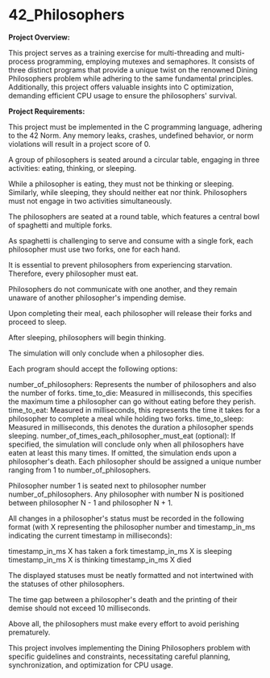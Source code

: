  # 42_Philosophers

**Project Overview:**

This project serves as a training exercise for multi-threading and multi-process programming, employing mutexes and semaphores. It consists of three distinct programs that provide a unique twist on the renowned Dining Philosophers problem while adhering to the same fundamental principles. Additionally, this project offers valuable insights into C optimization, demanding efficient CPU usage to ensure the philosophers' survival.

**Project Requirements:**

This project must be implemented in the C programming language, adhering to the 42 Norm. Any memory leaks, crashes, undefined behavior, or norm violations will result in a project score of 0.

A group of philosophers is seated around a circular table, engaging in three activities: eating, thinking, or sleeping.

While a philosopher is eating, they must not be thinking or sleeping. Similarly, while sleeping, they should neither eat nor think. Philosophers must not engage in two activities simultaneously.

The philosophers are seated at a round table, which features a central bowl of spaghetti and multiple forks.

As spaghetti is challenging to serve and consume with a single fork, each philosopher must use two forks, one for each hand.

It is essential to prevent philosophers from experiencing starvation. Therefore, every philosopher must eat.

Philosophers do not communicate with one another, and they remain unaware of another philosopher's impending demise.

Upon completing their meal, each philosopher will release their forks and proceed to sleep.

After sleeping, philosophers will begin thinking.

The simulation will only conclude when a philosopher dies.

Each program should accept the following options:

number_of_philosophers: Represents the number of philosophers and also the number of forks.
time_to_die: Measured in milliseconds, this specifies the maximum time a philosopher can go without eating before they perish.
time_to_eat: Measured in milliseconds, this represents the time it takes for a philosopher to complete a meal while holding two forks.
time_to_sleep: Measured in milliseconds, this denotes the duration a philosopher spends sleeping.
number_of_times_each_philosopher_must_eat (optional): If specified, the simulation will conclude only when all philosophers have eaten at least this many times. If omitted, the simulation ends upon a philosopher's death.
Each philosopher should be assigned a unique number ranging from 1 to number_of_philosophers.

Philosopher number 1 is seated next to philosopher number number_of_philosophers. Any philosopher with number N is positioned between philosopher N - 1 and philosopher N + 1.

All changes in a philosopher's status must be recorded in the following format (with X representing the philosopher number and timestamp_in_ms indicating the current timestamp in milliseconds):

timestamp_in_ms X has taken a fork
timestamp_in_ms X is sleeping
timestamp_in_ms X is thinking
timestamp_in_ms X died

The displayed statuses must be neatly formatted and not intertwined with the statuses of other philosophers.

The time gap between a philosopher's death and the printing of their demise should not exceed 10 milliseconds.

Above all, the philosophers must make every effort to avoid perishing prematurely.

This project involves implementing the Dining Philosophers problem with specific guidelines and constraints, necessitating careful planning, synchronization, and optimization for CPU usage.




